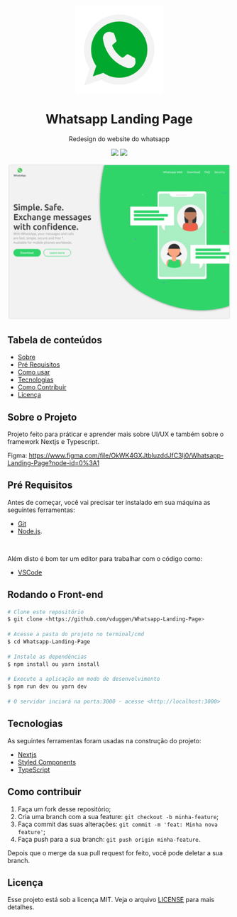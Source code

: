 <p align="center">
  <img src="./public/favicon.ico" align="center" width="200" alt="Logo projeto">
</p>

<h1 align="center" style="border-bottom:none">Whatsapp Landing Page</h1>
<p align="center">
    Redesign do website do whatsapp
</p>

<p align="center">  
  <img src="https://img.shields.io/github/languages/count/vduggen/Whatsapp-Landing-Page">
  <img src="https://img.shields.io/github/languages/top/vduggen/Whatsapp-Landing-Page">
</p>

<p align="center">
  <img src="./public/screenshot.png" alt="foto da aplicação" />
</p>

## Tabela de conteúdos
   * [Sobre](#Sobre)
   * [Pré Requisitos](#pre-requisitos)    
   * [Como usar](#como-usar)
   * [Tecnologias](#tecnologias)
   * [Como Contribuir](#contribuir)
   * [Licença](#licença)
   
<h2 id="Sobre">Sobre o Projeto</h2>
Projeto feito para práticar e aprender mais sobre UI/UX e também sobre o framework Nextjs e Typescript.

Figma: https://www.figma.com/file/OkWK4GXJtbluzddJfC3lj0/Whatsapp-Landing-Page?node-id=0%3A1

<h2 id="pre-requisitos">Pré Requisitos</h2>

Antes de começar, você vai precisar ter instalado em sua máquina as seguintes ferramentas: <br />
- [Git](https://git-scm.com)
- [Node.js](https://nodejs.org/en/). 

<br />

Além disto é bom ter um editor para trabalhar com o código como: <br />
- [VSCode](https://code.visualstudio.com/)

<h2 id="como-usar">Rodando o Front-end</h2>

```bash
# Clone este repositório
$ git clone <https://github.com/vduggen/Whatsapp-Landing-Page>

# Acesse a pasta do projeto no terminal/cmd
$ cd Whatsapp-Landing-Page

# Instale as dependências
$ npm install ou yarn install

# Execute a aplicação em modo de desenvolvimento
$ npm run dev ou yarn dev

# O servidor inciará na porta:3000 - acesse <http://localhost:3000>
```

<h2 id="tecnologias">Tecnologias</h2>

As seguintes ferramentas foram usadas na construção do projeto:

- [Nextjs](https://nextjs.org/)
- [Styled Components](https://styled-components.com/)
- [TypeScript](https://www.typescriptlang.org/)


<h2 id="contribuir">Como contribuir</h2>

1. Faça um fork desse repositório;
1. Cria uma branch com a sua feature: `git checkout -b minha-feature`;
1. Faça commit das suas alterações: `git commit -m 'feat: Minha nova feature'`;
1. Faça push para a sua branch: `git push origin minha-feature`.

Depois que o merge da sua pull request for feito, você pode deletar a sua branch.

<h2 id="licença">Licença</h2>

Esse projeto está sob a licença MIT. Veja o arquivo [LICENSE](LICENSE.md) para mais detalhes.
